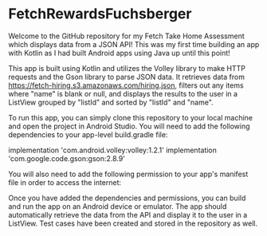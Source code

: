 # FetchRewardsFuchsberger

Welcome to the GitHub repository for my Fetch Take Home Assessment which displays data from a JSON API! This was my first time building an app with Kotlin as I had built
Android apps using Java up until this point! 

This app is built using Kotlin and utilizes the Volley library to make HTTP requests and the Gson library to parse JSON data. It retrieves data from 
https://fetch-hiring.s3.amazonaws.com/hiring.json, filters out any items where "name" is blank or null, and displays the results to the user in a ListView grouped 
by "listId" and sorted by "listId" and "name".

To run this app, you can simply clone this repository to your local machine and open the project in Android Studio. You will need to add the following dependencies to your 
app-level build.gradle file:

  implementation 'com.android.volley:volley:1.2.1'
  implementation 'com.google.code.gson:gson:2.8.9'

You will also need to add the following permission to your app's manifest file in order to access the internet:

  <uses-permission android:name="android.permission.INTERNET" />

Once you have added the dependencies and permissions, you can build and run the app on an Android device or emulator. The app should automatically retrieve the data from 
the API and display it to the user in a ListView. Test cases have been created and stored in the repository as well.
